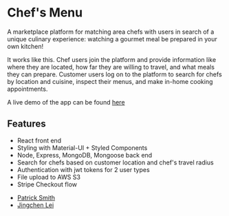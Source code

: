 # Chef's Menu

A marketplace platform for matching area chefs with users in search of a unique culinary experience: watching a gourmet meal be prepared in your own kitchen!

It works like this. Chef users join the platform and provide information like where they are located, how far they are willing to travel, and what meals they can prepare. Customer users log on to the platform to search for chefs by location and cuisine, inspect their menus, and make in-home cooking appointments.

A live demo of the app can be found [here](https://chefs-menu.herokuapp.com)

## Features

- React front end
- Styling with Material-UI + Styled Components
- Node, Express, MongoDB, Mongoose back end
- Search for chefs based on customer location and chef's travel radius
- Authentication with jwt tokens for 2 user types
- File upload to AWS S3
- Stripe Checkout flow

* [Patrick Smith](https://github.com/smithpg)
* [Jingchen Lei](https://github.com/lei29)
